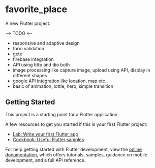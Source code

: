 # favorite_place

A new Flutter project.


-->  TODO  <--
- responsive and adaptive design
- form validation
- getx
- firebase integration
- API using http and dio both
- image processing like capture image, upload using API, display in different shapes
- google API integration like location, map etc.
- basic of animation, lottie, hero, simple transition

## Getting Started

This project is a starting point for a Flutter application.

A few resources to get you started if this is your first Flutter project:

- [Lab: Write your first Flutter app](https://docs.flutter.dev/get-started/codelab)
- [Cookbook: Useful Flutter samples](https://docs.flutter.dev/cookbook)

For help getting started with Flutter development, view the
[online documentation](https://docs.flutter.dev/), which offers tutorials,
samples, guidance on mobile development, and a full API reference.

